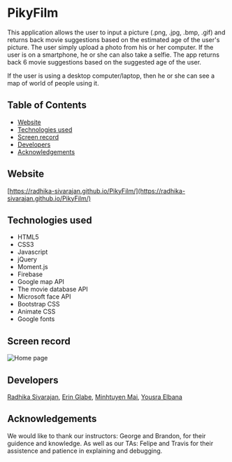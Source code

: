 # PikyFilm

This application allows the user to input a picture (.png, .jpg, .bmp, .gif) and returns back movie suggestions based on the estimated age of the user's picture.  The user simply upload a photo from his or her computer. If the user is on a smartphone, he or she can also take a selfie. The app returns back 6 movie suggestions based on the suggested age of the user.

If the user is using a desktop computer/laptop, then he or she can see a map of world of people using it. 

## Table of Contents

- [Website](#website)
- [Technologies used](#technologies-used)
- [Screen record](#screen-record)
- [Developers](#developers)
- [Acknowledgements](#acknowledgements)

## Website
[https://radhika-sivarajan.github.io/PikyFilm/](https://radhika-sivarajan.github.io/PikyFilm/)

## Technologies used
* HTML5
* CSS3
* Javascript
* jQuery
* Moment.js
* Firebase
* Google map API
* The movie database API
* Microsoft face API
* Bootstrap CSS
* Animate CSS
* Google fonts

## Screen record

![Home page](/screenshots/PikyFilmHome.gif)

## Developers

[Radhika Sivarajan](https://github.com/radhika-sivarajan),
[Erin Glabe](https://github.com/eglabe),
[Minhtuyen Mai](https://github.com/mightyminh),
[Yousra Elbana](https://github.com/Yousrat)

## Acknowledgements

We would like to thank our instructors: George and Brandon, for their guidence and knowledge. As well as our TAs: Felipe and Travis for their assistence and patience in explaining and debugging.